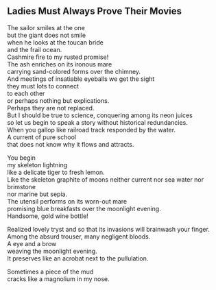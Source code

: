 Ladies Must Always Prove Their Movies
-------------------------------------
The sailor smiles at the one  
but the giant does not smile  
when he looks at the toucan bride  
and the frail ocean.  
Cashmire fire to my rusted promise!  
The ash enriches on its ironous mare  
carrying sand-colored forms over the chimney.  
And meetings of insatiable eyeballs we get the sight  
they must lots to connect  
to each other  
or perhaps nothing but explications.  
Perhaps they are not replaced.  
But I should be true to science, conquering among its neon juices  
so let us begin to speak a story without historical redundancies.  
When you gallop like railroad track responded by the water.  
A current of pure school  
that does not know why it flows and attracts.  
  
You begin  
my skeleton lightning  
like a delicate tiger to fresh lemon.  
Like the skeleton graphite of moons neither current nor sea water nor brimstone  
nor marine but sepia.  
The utensil performs on its worn-out mare  
promising blue breakfasts over the moonlight evening.  
Handsome, gold wine bottle!  
  
Realized lovely tryst and so that its invasions will brainwash your finger.  
Among the absurd trouser, many negligent bloods.  
A eye and a brow  
weaving the moonlight evening.  
It preserves like an acrobat next to the pullulation.  
  
Sometimes a piece of the mud  
cracks like a magnolium in my nose.  
